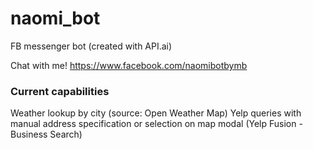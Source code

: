 # naomi_bot
FB messenger bot (created with API.ai)

Chat with me! https://www.facebook.com/naomibotbymb

### Current capabilities
Weather lookup by city (source: Open Weather Map)
Yelp queries with manual address specification or selection on map modal (Yelp Fusion - Business Search)
